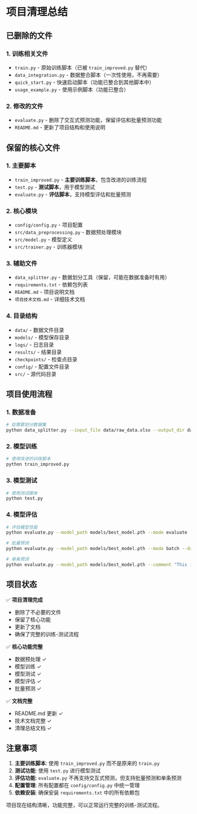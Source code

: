 # 项目清理总结

## 已删除的文件

### 1. 训练相关文件
- `train.py` - 原始训练脚本（已被 `train_improved.py` 替代）
- `data_integration.py` - 数据整合脚本（一次性使用，不再需要）
- `quick_start.py` - 快速启动脚本（功能已整合到其他脚本中）
- `usage_example.py` - 使用示例脚本（功能已整合）

### 2. 修改的文件
- `evaluate.py` - 删除了交互式预测功能，保留评估和批量预测功能
- `README.md` - 更新了项目结构和使用说明

## 保留的核心文件

### 1. 主要脚本
- `train_improved.py` - **主要训练脚本**，包含改进的训练流程
- `test.py` - **测试脚本**，用于模型测试
- `evaluate.py` - **评估脚本**，支持模型评估和批量预测

### 2. 核心模块
- `config/config.py` - 项目配置
- `src/data_preprocessing.py` - 数据预处理模块
- `src/model.py` - 模型定义
- `src/trainer.py` - 训练器模块

### 3. 辅助文件
- `data_splitter.py` - 数据划分工具（保留，可能在数据准备时有用）
- `requirements.txt` - 依赖包列表
- `README.md` - 项目说明文档
- `项目技术文档.md` - 详细技术文档

### 4. 目录结构
- `data/` - 数据文件目录
- `models/` - 模型保存目录
- `logs/` - 日志目录
- `results/` - 结果目录
- `checkpoints/` - 检查点目录
- `config/` - 配置文件目录
- `src/` - 源代码目录

## 项目使用流程

### 1. 数据准备
```bash
# 如需要划分数据集
python data_splitter.py --input_file data/raw_data.xlsx --output_dir data/
```

### 2. 模型训练
```bash
# 使用改进的训练脚本
python train_improved.py
```

### 3. 模型测试
```bash
# 使用测试脚本
python test.py
```

### 4. 模型评估
```bash
# 评估模型性能
python evaluate.py --model_path models/best_model.pth --mode evaluate

# 批量预测
python evaluate.py --model_path models/best_model.pth --mode batch --data_path data/test_data.xlsx

# 单条预测
python evaluate.py --model_path models/best_model.pth --comment "This is a great video!"
```

## 项目状态

✅ **项目清理完成**
- 删除了不必要的文件
- 保留了核心功能
- 更新了文档
- 确保了完整的训练-测试流程

✅ **核心功能完整**
- 数据预处理 ✓
- 模型训练 ✓
- 模型测试 ✓
- 模型评估 ✓
- 批量预测 ✓

✅ **文档完整**
- README.md 更新 ✓
- 技术文档完整 ✓
- 清理总结文档 ✓

## 注意事项

1. **主要训练脚本**: 使用 `train_improved.py` 而不是原来的 `train.py`
2. **测试功能**: 使用 `test.py` 进行模型测试
3. **评估功能**: `evaluate.py` 不再支持交互式预测，但支持批量预测和单条预测
4. **配置管理**: 所有配置都在 `config/config.py` 中统一管理
5. **依赖安装**: 确保安装 `requirements.txt` 中的所有依赖包

项目现在结构清晰，功能完整，可以正常运行完整的训练-测试流程。